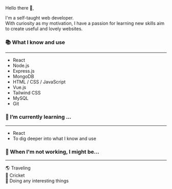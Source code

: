 
Hello there 👋,

I'm a self-taught web developer. </br>
With curiosity as my motivation, I have a passion for learning new skills aim to create useful and lovely websites.


### :books: What I know and use
---
- React
- Node.js
- Express.js
- MongoDB 
- HTML / CSS / JavaScript
- Vue.js 
- Tailwind CSS
- MySQL 
- Git

### 🌱 I’m currently learning ...
---
- React
- To dig deeper into what I know and use

### 👀 When I'm not working, I might be...
---
:earth_americas: Traveling </br>
:ocean: Cricket </br>
:tada: Doing any interesting things

<!---
tsengm6h6/tsengm6h6 is a ✨ special ✨ repository because its `README.md` (this file) appears on your GitHub profile.
You can click the Preview link to take a look at your changes.
--->
